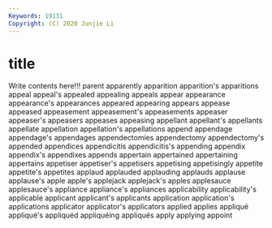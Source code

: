 ```yaml
---
Keywords: 19131
Copyright: (C) 2020 Junjie Li
---
```


# title

Write contents here!!!
parent 
apparently 
apparition 
apparition's 
apparitions 
appeal 
appeal's 
appealed 
appealing
appeals 
appear 
appearance 
appearance's 
appearances 
appeared 
appearing 
appears 
appease 
appeased
appeasement 
appeasement's 
appeasements 
appeaser 
appeaser's 
appeasers 
appeases 
appeasing 
appellant 
appellant's
appellants 
appellate 
appellation 
appellation's 
appellations 
append 
appendage 
appendage's 
appendages 
appendectomies
appendectomy 
appendectomy's 
appended 
appendices 
appendicitis 
appendicitis's 
appending 
appendix 
appendix's 
appendixes
appends 
appertain 
appertained 
appertaining 
appertains 
appetiser 
appetiser's 
appetisers 
appetising 
appetisingly
appetite 
appetite's 
appetites 
applaud 
applauded 
applauding 
applauds 
applause 
applause's 
apple
apple's 
applejack 
applejack's 
apples 
applesauce 
applesauce's 
appliance 
appliance's 
appliances 
applicability
applicability's 
applicable 
applicant 
applicant's 
applicants 
application 
application's 
applications 
applicator 
applicator's
applicators 
applied 
applies 
appliqué 
appliqué's 
appliquéd 
appliquéing 
appliqués 
apply 
applying
appoint 
